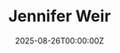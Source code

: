 ---
title: Jennifer Weir
date: 2025-08-26T00:00:00Z
params:
  about: https://{{ .Site.BaseURL}}/about.html
  email: n...@gmail.com
  social:
    github: 
---